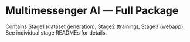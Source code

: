 # Multimessenger AI — Full Package
Contains Stage1 (dataset generation), Stage2 (training), Stage3 (webapp).
See individual stage READMEs for details.
